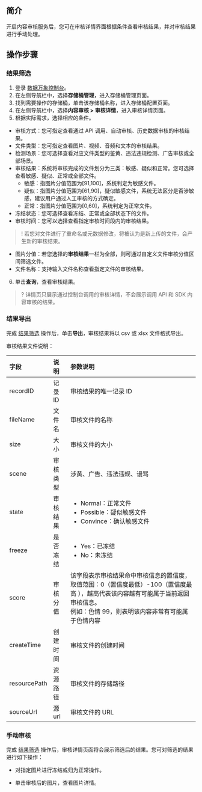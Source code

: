 ## 简介

开启内容审核服务后，您可在审核详情界面根据条件查看审核结果，并对审核结果进行手动处理。

## 操作步骤

<span id="ResultScreening"></span>
### 结果筛选

1. 登录 [数据万象控制台](https://console.cloud.tencent.com/ci)。
2. 在左侧导航栏中，选择**存储桶管理**，进入存储桶管理页面。
3. 找到需要操作的存储桶，单击该存储桶名称，进入存储桶配置页面。
4. 在左侧导航栏中，选择**内容审核 > 审核详情**，进入审核详情页面。
5. 根据实际需求，选择相应的条件。

 - 审核方式：您可指定查看通过 API 调用、自动审核、历史数据审核的审核结果。
 - 文件类型：您可指定查看图片、视频、音频和文本的审核结果。
 - 检测场景：您可选择查看对应文件类型的鉴黄、违法违规检测、广告审核或全部场景。
 - 审核结果：系统将审核完成的文件划分为三类：敏感、疑似和正常。您可选择查看敏感、疑似、正常或全部文件。
    - 敏感：指图片分值范围为[91,100]，系统判定为敏感文件。
    - 疑似：指图片分值范围为[61,90]，疑似敏感文件，系统无法区分是否涉敏感，建议用户通过人工审核的方式确定。
    - 正常：指图片分值范围为[0,60]，系统判定为正常文件。
 - 冻结状态：您可选择查看冻结、正常或全部状态下的文件。
 - 审核时间：您可以选择查看指定审核时间段内的审核结果。
>! 若您对文件进行了重命名或元数据修改，将被认为是新上传的文件，会产生新的审核结果。
 - 图片分值：若您选择的**审核结果**一栏为全部，则可通过自定义文件审核分值区间筛选文件。
 - 文件名称：支持输入文件名称查看指定文件的审核结果。
6. 单击**查询**，查看审核结果。
>? 详情页只展示通过控制台调用的审核详情，不会展示调用 API 和 SDK 内容审核的结果。
>


### 结果导出

完成 [结果筛选](#ResultScreening) 操作后，单击**导出**，审核结果将以 csv 或 xlsx 文件格式导出。

审核结果文件说明：

| 字段         | 说明     | 参数说明                                                     |
| :----------- | :------- | :----------------------------------------------------------- |
| recordID     | 记录 ID  | 审核结果的唯一记录 ID                                        |
| fileName     | 文件名   | 审核文件的名称                                               |
| size         | 大小     | 审核文件的大小                                               |
| scene        | 审核类型 | 涉黄、广告、违法违规、谩骂                     |
| state        | 审核结果 | <ul  style="margin: 0;"><li>Normal：正常文件</li><li>Possible：疑似敏感文件</li><li>Convince：确认敏感文件</li></ul> |
| freeze       | 是否冻结 | <ul  style="margin: 0;"><li>Yes：已冻结</li><li>No：未冻结</li></ul> |
| score        | 审核分值 | 该字段表示审核结果命中审核信息的置信度，取值范围：0（置信度最低）-100（置信度最高 ），越高代表该内容越有可能属于当前返回审核信息。<br>例如：色情 99，则表明该内容非常有可能属于色情内容 |
| createTime   | 创建时间 | 审核文件的创建时间                                           |
| resourcePath | 资源路径 | 审核文件的存储路径                                           |
| sourceUrl    | 源 url   | 审核文件的 URL                                               |


### 手动审核

完成 [结果筛选](#ResultScreening) 操作后，审核详情页面将会展示筛选后的结果。您可对筛选的结果进行如下操作：
 - 对指定图片进行冻结或归为正常操作。

 - 单击审核后的图片，查看图片详情。

